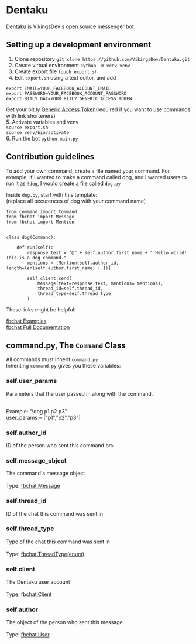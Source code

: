# Dentaku

Dentaku is VikingsDev's open source messenger bot.

## Setting up a development environment

1. Clone repository
`git clone https://github.com/VikingsDev/Dentaku.git`
2. Create virtual environment
`python -m venv venv`
3. Create export file
`touch export.sh`
4. Edit `export.sh` using a text editor, and add
```
export EMAIL=YOUR_FACEBOOK_ACCOUNT_EMAIL
export PASSWORD=YOUR_FACEBOOK_ACCOUNT_PASSWORD
export BITLY_GAT=YOUR_BITLY_GENERIC_ACCESS_TOKEN
```
Get your bit.ly [Generic Access Token](https://bitly.com/a/oauth_apps)(required if you want to use commands with link shorteners)<br>
5. Activate variables and venv <br>
`source export.sh`<br>
`source venv/bin/activate`<br>
6. Run the bot
`python main.py`

## Contribution guidelines

To add your own command, create a file named your command. For example, if I 
wanted to make a command called dog, and I wanted users to run it as `!dog`, I would create a file
called `dog.py`

Inside `dog.py`, start with this template:
<br>(replace all occurences of dog with your command name)
```
from command import Command
from fbchat import Message
from fbchat import Mention


class dog(Command):

    def run(self):
        response_text = "@" + self.author.first_name + " Hello world! This is a dog command."
        mentions = [Mention(self.author_id, length=len(self.author.first_name) + 1)]

        self.client.send(
            Message(text=response_text, mentions= mentions),
            thread_id=self.thread_id,
            thread_type=self.thread_type
        )
```

These links might be helpful:

[fbchat Examples](https://fbchat.readthedocs.io/en/stable/examples.html)<br>
[fbchat Full Documentation](https://fbchat.readthedocs.io/en/stable/api.html)

## command.py, The `Command` Class
All commands must inherit `command.py`<br>
Inheriting `command.py` gives you these variables:

### self.user_params <br>
  Parameters that the user passed in along with the command. <br><br>
  
  Example: "!dog p1 p2 p3" <br>
  user_params = ["p1","p2","p3"] <br>
  
### self.author_id <br>
ID of the person who sent this command.br>
### self.message_object <br>
The command's message object <br>
<br>Type: [fbchat.Message](https://fbchat.readthedocs.io/en/stable/api.html#fbchat.Message)
### self.thread_id <br>
ID of the chat this command was sent in <br>
### self.thread_type <br>
Type of the chat this command was sent in <br>
<br>Type: [fbchat.ThreadType(enum)](https://fbchat.readthedocs.io/en/stable/api.html#fbchat.ThreadType)
### self.client <br>
The Dentaku user account <br>
<br>Type: [fbchat.Client](https://fbchat.readthedocs.io/en/stable/api.html#client)
### self.author <br>
The object of the person who sent this message. <br>
<br>Type: [fbchat.User](https://fbchat.readthedocs.io/en/stable/api.html#fbchat.User)
